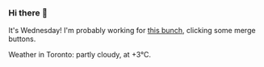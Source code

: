 ### Hi there :wave:

It's Wednesday! I'm probably working for [this bunch](https://github.com/kohofinancial), clicking some merge buttons.

Weather in Toronto: partly cloudy, at +3°C.

